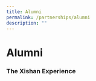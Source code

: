 ```yaml
---
title: Alumni
permalink: /partnerships/alumni
description: ""
---
```

# **Alumni**

### The Xishan Experience